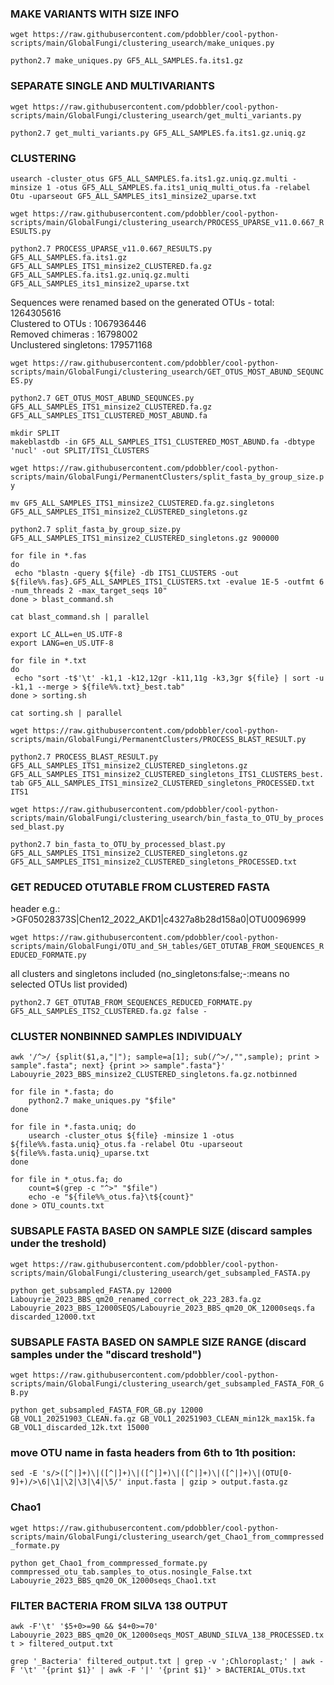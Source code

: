 ### MAKE VARIANTS WITH SIZE INFO

`wget https://raw.githubusercontent.com/pdobbler/cool-python-scripts/main/GlobalFungi/clustering_usearch/make_uniques.py`

`python2.7 make_uniques.py GF5_ALL_SAMPLES.fa.its1.gz` 

### SEPARATE SINGLE AND MULTIVARIANTS

`wget https://raw.githubusercontent.com/pdobbler/cool-python-scripts/main/GlobalFungi/clustering_usearch/get_multi_variants.py`

`python2.7 get_multi_variants.py GF5_ALL_SAMPLES.fa.its1.gz.uniq.gz` 

### CLUSTERING

`usearch -cluster_otus GF5_ALL_SAMPLES.fa.its1.gz.uniq.gz.multi -minsize 1 -otus GF5_ALL_SAMPLES.fa.its1_uniq_multi_otus.fa -relabel Otu -uparseout GF5_ALL_SAMPLES_its1_minsize2_uparse.txt`

`wget https://raw.githubusercontent.com/pdobbler/cool-python-scripts/main/GlobalFungi/clustering_usearch/PROCESS_UPARSE_v11.0.667_RESULTS.py`

`python2.7 PROCESS_UPARSE_v11.0.667_RESULTS.py GF5_ALL_SAMPLES.fa.its1.gz GF5_ALL_SAMPLES_ITS1_minsize2_CLUSTERED.fa.gz GF5_ALL_SAMPLES.fa.its1.gz.uniq.gz.multi GF5_ALL_SAMPLES_its1_minsize2_uparse.txt`

Sequences were renamed based on the generated OTUs - total: 1264305616  
Clustered to OTUs     : 1067936446  
Removed chimeras      : 16798002  
Unclustered singletons: 179571168  

`wget https://raw.githubusercontent.com/pdobbler/cool-python-scripts/main/GlobalFungi/clustering_usearch/GET_OTUS_MOST_ABUND_SEQUNCES.py`

`python2.7 GET_OTUS_MOST_ABUND_SEQUNCES.py GF5_ALL_SAMPLES_ITS1_minsize2_CLUSTERED.fa.gz GF5_ALL_SAMPLES_ITS1_CLUSTERED_MOST_ABUND.fa`

```
mkdir SPLIT
makeblastdb -in GF5_ALL_SAMPLES_ITS1_CLUSTERED_MOST_ABUND.fa -dbtype 'nucl' -out SPLIT/ITS1_CLUSTERS
```

`wget https://raw.githubusercontent.com/pdobbler/cool-python-scripts/main/GlobalFungi/PermanentClusters/split_fasta_by_group_size.py`

`mv GF5_ALL_SAMPLES_ITS1_minsize2_CLUSTERED.fa.gz.singletons GF5_ALL_SAMPLES_ITS1_minsize2_CLUSTERED_singletons.gz`

`python2.7 split_fasta_by_group_size.py GF5_ALL_SAMPLES_ITS1_minsize2_CLUSTERED_singletons.gz 900000`

```
for file in *.fas
do  
 echo "blastn -query ${file} -db ITS1_CLUSTERS -out ${file%%.fas}.GF5_ALL_SAMPLES_ITS1_CLUSTERS.txt -evalue 1E-5 -outfmt 6 -num_threads 2 -max_target_seqs 10"
done > blast_command.sh

cat blast_command.sh | parallel
```

```
export LC_ALL=en_US.UTF-8
export LANG=en_US.UTF-8

for file in *.txt
do  
 echo "sort -t$'\t' -k1,1 -k12,12gr -k11,11g -k3,3gr ${file} | sort -u -k1,1 --merge > ${file%%.txt}_best.tab"
done > sorting.sh

cat sorting.sh | parallel
```


`wget https://raw.githubusercontent.com/pdobbler/cool-python-scripts/main/GlobalFungi/PermanentClusters/PROCESS_BLAST_RESULT.py`

`python2.7 PROCESS_BLAST_RESULT.py GF5_ALL_SAMPLES_ITS1_minsize2_CLUSTERED_singletons.gz GF5_ALL_SAMPLES_ITS1_minsize2_CLUSTERED_singletons_ITS1_CLUSTERS_best.tab GF5_ALL_SAMPLES_ITS1_minsize2_CLUSTERED_singletons_PROCESSED.txt ITS1`

`wget https://raw.githubusercontent.com/pdobbler/cool-python-scripts/main/GlobalFungi/clustering_usearch/bin_fasta_to_OTU_by_processed_blast.py`

`python2.7 bin_fasta_to_OTU_by_processed_blast.py GF5_ALL_SAMPLES_ITS1_minsize2_CLUSTERED_singletons.gz GF5_ALL_SAMPLES_ITS1_minsize2_CLUSTERED_singletons_PROCESSED.txt`

### GET REDUCED OTUTABLE FROM CLUSTERED FASTA

header e.g.: >GF05028373S|Chen12_2022_AKD1|c4327a8b28d158a0|OTU0096999

`wget https://raw.githubusercontent.com/pdobbler/cool-python-scripts/main/GlobalFungi/OTU_and_SH_tables/GET_OTUTAB_FROM_SEQUENCES_REDUCED_FORMATE.py`

all clusters and singletons included (no_singletons:false;-:means no selected OTUs list provided)

`python2.7 GET_OTUTAB_FROM_SEQUENCES_REDUCED_FORMATE.py GF5_ALL_SAMPLES_ITS2_CLUSTERED.fa.gz false -`

### CLUSTER NONBINNED SAMPLES INDIVIDUALY

`awk '/^>/ {split($1,a,"|"); sample=a[1]; sub(/^>/,"",sample); print > sample".fasta"; next} {print >> sample".fasta"}' Labouyrie_2023_BBS_minsize2_CLUSTERED_singletons.fa.gz.notbinned`

```
for file in *.fasta; do
    python2.7 make_uniques.py "$file"
done
```

```
for file in *.fasta.uniq; do
    usearch -cluster_otus ${file} -minsize 1 -otus ${file%%.fasta.uniq}_otus.fa -relabel Otu -uparseout ${file%%.fasta.uniq}_uparse.txt
done
```

```
for file in *_otus.fa; do 
    count=$(grep -c "^>" "$file")
    echo -e "${file%%_otus.fa}\t${count}"
done > OTU_counts.txt
```

### SUBSAPLE FASTA BASED ON SAMPLE SIZE (discard samples under the treshold)

`wget https://raw.githubusercontent.com/pdobbler/cool-python-scripts/main/GlobalFungi/clustering_usearch/get_subsampled_FASTA.py`

`python get_subsampled_FASTA.py 12000 Labouyrie_2023_BBS_qm20_renamed_correct_ok_223_283.fa.gz Labouyrie_2023_BBS_12000SEQS/Labouyrie_2023_BBS_qm20_OK_12000seqs.fa discarded_12000.txt`

### SUBSAPLE FASTA BASED ON SAMPLE SIZE RANGE (discard samples under the "discard treshold")

`wget https://raw.githubusercontent.com/pdobbler/cool-python-scripts/main/GlobalFungi/clustering_usearch/get_subsampled_FASTA_FOR_GB.py`

`python get_subsampled_FASTA_FOR_GB.py 12000 GB_VOL1_20251903_CLEAN.fa.gz GB_VOL1_20251903_CLEAN_min12k_max15k.fa GB_VOL1_discarded_12k.txt 15000`

### move OTU name in fasta headers from 6th to 1th position:

`sed -E 's/>([^|]+)\|([^|]+)\|([^|]+)\|([^|]+)\|([^|]+)\|(OTU[0-9]+)/>\6|\1|\2|\3|\4|\5/' input.fasta | gzip > output.fasta.gz`

### Chao1

`wget https://raw.githubusercontent.com/pdobbler/cool-python-scripts/main/GlobalFungi/clustering_usearch/get_Chao1_from_commpressed_formate.py`

`python get_Chao1_from_commpressed_formate.py commpressed_otu_tab.samples_to_otus.nosingle_False.txt Labouyrie_2023_BBS_qm20_OK_12000seqs_Chao1.txt`

### FILTER BACTERIA FROM SILVA 138 OUTPUT

`awk -F'\t' '$5+0>=90 && $4+0>=70' Labouyrie_2023_BBS_qm20_OK_12000seqs_MOST_ABUND_SILVA_138_PROCESSED.txt > filtered_output.txt`

`grep '_Bacteria' filtered_output.txt | grep -v ';Chloroplast;' | awk -F '\t' '{print $1}' | awk -F '|' '{print $1}' > BACTERIAL_OTUs.txt`



